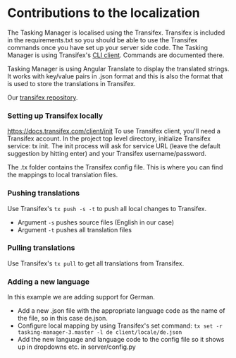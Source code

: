 # Contributions to the localization

The Tasking Manager is localised using the Transifex. Transifex is included in the requirements.txt so you should be
able to use the Transifex commands once you have set up your server side code. The Tasking Manager is using Transifex's
[CLI client](https://docs.transifex.com/client/introduction/). Commands are documented there.

Tasking Manager is using Angular Translate to display the translated strings. It works with key/value pairs in .json
format and this is also the format that is used to store the translations in Transifex.

Our [transifex repository](https://www.transifex.com/hotosm/tasking-manager-3/dashboard/).

### Setting up Transifex locally
https://docs.transifex.com/client/init
To use Transifex client, you'll need a Transifex account. In the project top level directory, initialize Transifex
service: tx init. The init process will ask for service URL (leave the default suggestion by hitting enter) and your
Transifex username/password.

The .tx folder contains the Transifex config file. This is where you can find the mappings to local translation files.

### Pushing translations
Use Transifex's ```tx push -s -t``` to push all local changes to Transifex.
* Argument ```-s``` pushes source files (English in our case)
* Argument ```-t``` pushes all translation files

### Pulling translations
Use Transifex's ```tx pull``` to get all translations from Transifex.

### Adding a new language
In this example we are adding support for German.
* Add a new .json file with the appropriate language code as the name of the file, so in this case de.json.
* Configure local mapping by using Transifex's set command: ```tx set -r tasking-manager-3.master -l de client/locale/de.json```
* Add the new language and language code to the config file so it shows up in dropdowns etc. in server/config.py
